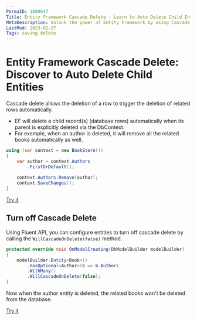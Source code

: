 ```yaml
---
PermaID: 1000047
Title: Entity Framework Cascade Delete - Learn to Auto Delete Child Entities
MetaDescription: Unlock the power of Entity Framework by using Cascade Delete to automatically delete child-related entities without any additional code. Learn how you can make sql server delete entities implicitly.
LastMod: 2023-02-27
Tags: saving delete
---
```


# Entity Framework Cascade Delete: Discover to Auto Delete Child Entities

Cascade delete allows the deletion of a row to trigger the deletion of related rows automatically.

 - EF will delete a child record(s) (database rows) automatically when its parent is explicitly deleted via the DbContext.
 - For example, when an author is deleted, it will remove all the related books automatically as well.  
 
```csharp
using (var context = new BookStore())
{    
    var author = context.Authors
        .FirstOrDefault();
    
    context.Authors.Remove(author);
    context.SaveChanges();
}
```

[Try it](https://dotnetfiddle.net/aIifq8)

## Turn off Cascade Delete

Using Fluent API, you can configure entities to turn off cascade delete by calling the `WillCascadeOnDelete(false)` method.

```csharp
protected override void OnModelCreating(DbModelBuilder modelBuilder)
{
    modelBuilder.Entity<Book>()
        .HasOptional<Author>(b => b.Author)
        .WithMany()
        .WillCascadeOnDelete(false);
}
```

Now when the author entity is deleted, the related books won't be deleted from the database.

[Try it](https://dotnetfiddle.net/IRjY16)